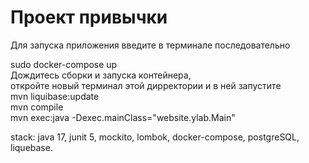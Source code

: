 #  Проект привычки

   
   Для запуска приложения введите в терминале последовательно

   sudo docker-compose up <br>
   Дождитесь сборки и запуска контейнера,<br>
   откройте новый терминал этой дирректории и в ней запустите <br>
   mvn liquibase:update <br>
   mvn compile <br>
   mvn exec:java -Dexec.mainClass="website.ylab.Main"
   
stack: java 17, junit 5, mockito, lombok, docker-compose, postgreSQL, liquebase.
